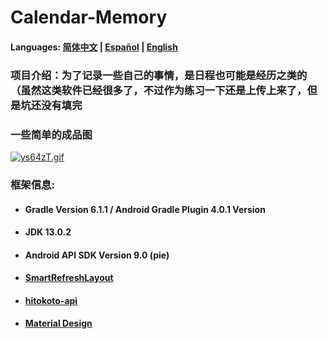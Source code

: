 # Calendar-Memory

#### Languages: [简体中文](https://github.com/Nthily/Calendar-Memory/docs/README.md) | [Español](https://github.com/Nthily/Calendar-Memory/docs/README-es.md) | [English](https://github.com/vidify/vidify.org-source/tree/master/docs/README.cn.md)



### 项目介绍：为了记录一些自己的事情，是日程也可能是经历之类的（虽然这类软件已经很多了，不过作为练习一下还是上传上来了，但是坑还没有填完

### 一些简单的成品图

[![ys64zT.gif](https://s3.ax1x.com/2021/02/14/ys64zT.gif)](https://imgchr.com/i/ys64zT)


### 框架信息: 

   - #### Gradle Version 6.1.1 / Android Gradle Plugin 4.0.1 Version

   - #### JDK 13.0.2

   - #### Android API SDK Version 9.0 (pie)

   - #### [SmartRefreshLayout](https://github.com/scwang90/SmartRefreshLayout)

   - #### [hitokoto-api](https://github.com/hitokoto-osc/hitokoto-api)

   - #### [Material Design](https://material.io/resources/icons/)
